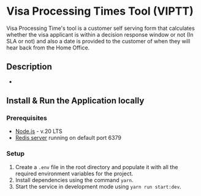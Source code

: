 # Visa Processing Times Tool (VIPTT)

Visa Processing Time's tool is a customer self serving form that calculates whether the visa applicant is within a decision response window or not (In SLA or not) and also a date is provided to the customer of when they will hear back from the Home Office. 

## Description

- 

## Install & Run the Application locally

### Prerequisites

- [Node.js](https://nodejs.org/en/) - v.20 LTS
- [Redis server](http://redis.io/download) running on default port 6379

### Setup

1. Create a `.env` file in the root directory and populate it with all the required environment variables for the project.
2. Install dependencies using the command `yarn`.
3. Start the service in development mode using `yarn run start:dev`.

